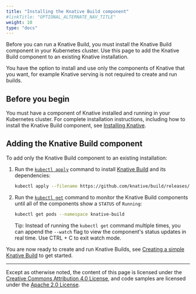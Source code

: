 ```yaml
---
title: "Installing the Knative Build component"
#linkTitle: "OPTIONAL_ALTERNATE_NAV_TITLE"
weight: 10
type: "docs"
---
```


Before you can run a Knative Build, you must install the Knative Build component
in your Kubernetes cluster. Use this page to add the Knative Build component to
an existing Knative installation.

You have the option to install and use only the components of Knative that you
want, for example Knative serving is not required to create and run builds.

## Before you begin

You must have a component of Knative installed and running in your Kubernetes
cluster. For complete installation instructions, including how to install the
Knative Build component, see [Installing Knative](../install/README.md).

## Adding the Knative Build component

To add only the Knative Build component to an existing installation:

1. Run the
   [`kubectl apply`](https://kubernetes.io/docs/reference/generated/kubectl/kubectl-commands#apply)
   command to install [Knative Build](https://github.com/knative/build) and its
   dependencies:

   ```bash
   kubectl apply --filename https://github.com/knative/build/releases/download/v0.4.0/build.yaml
   ```

1. Run the
   [`kubectl get`](https://kubernetes.io/docs/reference/generated/kubectl/kubectl-commands#get)
   command to monitor the Knative Build components until all of the components
   show a `STATUS` of `Running`:

   ```bash
   kubectl get pods --namespace knative-build
   ```

   Tip: Instead of running the `kubectl get` command multiple times, you can
   append the `--watch` flag to view the component's status updates in real
   time. Use CTRL + C to exit watch mode.

You are now ready to create and run Knative Builds, see
[Creating a simple Knative Build](./creating-builds.md) to get started.

---

Except as otherwise noted, the content of this page is licensed under the
[Creative Commons Attribution 4.0 License](https://creativecommons.org/licenses/by/4.0/),
and code samples are licensed under the
[Apache 2.0 License](https://www.apache.org/licenses/LICENSE-2.0).
